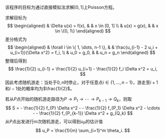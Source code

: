 该程序的目标为通过直接模拟法求解$[0,1]$上Poisson方程。

求解目标为
$$
\begin{aligned}
& \Delta u(x) = f(x), & & x \in [0, 1] \\
& u(x) = g(x), & & x \in \{0, 1\}
\end{aligned}
$$
差分格式为
$$
\begin{aligned}
& \forall i \in \{ 1, \dots, n-1 \}, & & \frac{u_{i-1} - 2 u_i + u_{i+1}}{\Delta x^2} = f_i, \\
& u_0 = g_0, & & u_n = g_n
\end{aligned}
$$
整理后得到
$$
\frac{1}{2} u_{i-1} + \frac{1}{2} u_{i+1} - \frac{1}{2} f_i \Delta x^2 = u_i,
$$
因此考虑随机游走：当处于$0, n$时停止，对于任意点$i \in \{ 1, \dots, n-1 \}$，游走至$i+1$和$i-1$处的概率均为$\frac{1}{2}$。

若从$P$点开始的随机游走路径为$P \to P_1 \to \cdots \to P_{k-1} \to Q_k$，则取
$$
S = - \frac{1}{2} f_{P} \Delta x^2 - - \frac{1}{2} f_{P_1} \Delta x^2 - \cdots - - \frac{1}{2} f_{P_{k-1}} \Delta x^2 + g_{Q_k}
$$
从$P$点出发进行$m$次随机游走，可以得到$u_P$的估计值
$$
u_P = \frac{1}{m} \sum_{i=1}^m \theta_i.
$$
